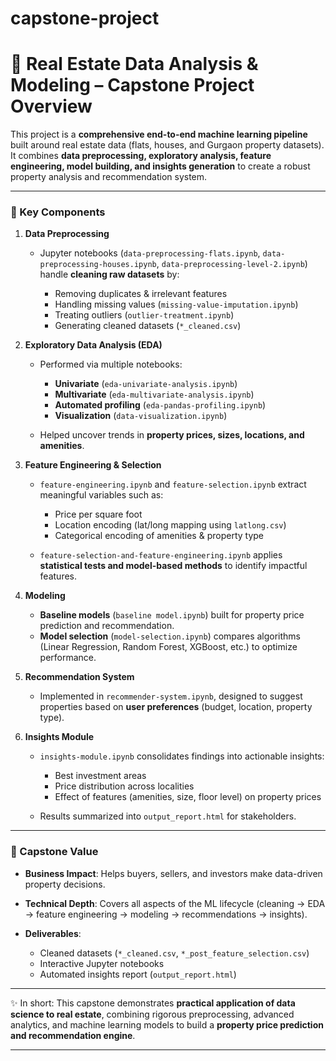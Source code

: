 # capstone-project
# 🏡 Real Estate Data Analysis & Modeling – Capstone Project Overview

This project is a **comprehensive end-to-end machine learning pipeline** built around real estate data (flats, houses, and Gurgaon property datasets). It combines **data preprocessing, exploratory analysis, feature engineering, model building, and insights generation** to create a robust property analysis and recommendation system.

---

### 📂 Key Components

1. **Data Preprocessing**

   * Jupyter notebooks (`data-preprocessing-flats.ipynb`, `data-preprocessing-houses.ipynb`, `data-preprocessing-level-2.ipynb`) handle **cleaning raw datasets** by:

     * Removing duplicates & irrelevant features
     * Handling missing values (`missing-value-imputation.ipynb`)
     * Treating outliers (`outlier-treatment.ipynb`)
     * Generating cleaned datasets (`*_cleaned.csv`)

2. **Exploratory Data Analysis (EDA)**

   * Performed via multiple notebooks:

     * **Univariate** (`eda-univariate-analysis.ipynb`)
     * **Multivariate** (`eda-multivariate-analysis.ipynb`)
     * **Automated profiling** (`eda-pandas-profiling.ipynb`)
     * **Visualization** (`data-visualization.ipynb`)
   * Helped uncover trends in **property prices, sizes, locations, and amenities**.

3. **Feature Engineering & Selection**

   * `feature-engineering.ipynb` and `feature-selection.ipynb` extract meaningful variables such as:

     * Price per square foot
     * Location encoding (lat/long mapping using `latlong.csv`)
     * Categorical encoding of amenities & property type
   * `feature-selection-and-feature-engineering.ipynb` applies **statistical tests and model-based methods** to identify impactful features.

4. **Modeling**

   * **Baseline models** (`baseline model.ipynb`) built for property price prediction and recommendation.
   * **Model selection** (`model-selection.ipynb`) compares algorithms (Linear Regression, Random Forest, XGBoost, etc.) to optimize performance.

5. **Recommendation System**

   * Implemented in `recommender-system.ipynb`, designed to suggest properties based on **user preferences** (budget, location, property type).

6. **Insights Module**

   * `insights-module.ipynb` consolidates findings into actionable insights:

     * Best investment areas
     * Price distribution across localities
     * Effect of features (amenities, size, floor level) on property prices
   * Results summarized into `output_report.html` for stakeholders.

---

### 🚀 Capstone Value

* **Business Impact**: Helps buyers, sellers, and investors make data-driven property decisions.
* **Technical Depth**: Covers all aspects of the ML lifecycle (cleaning → EDA → feature engineering → modeling → recommendations → insights).
* **Deliverables**:

  * Cleaned datasets (`*_cleaned.csv`, `*_post_feature_selection.csv`)
  * Interactive Jupyter notebooks
  * Automated insights report (`output_report.html`)

---

✨ In short: This capstone demonstrates **practical application of data science to real estate**, combining rigorous preprocessing, advanced analytics, and machine learning models to build a **property price prediction and recommendation engine**.

---



